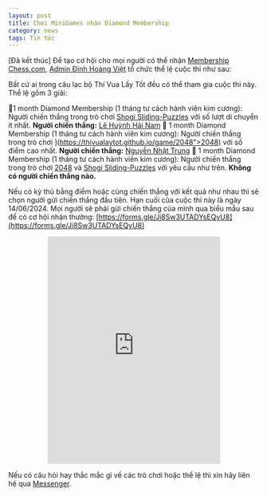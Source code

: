 ```yaml
---
layout: post
title: Chơi MiniGames nhận Diamond Membership
category: news
tags: Tin tức
---
```


[Đã kết thúc]
Để tạo cơ hội cho mọi người có thể nhận [Membership Chess.com](https://chess.com/membership), <span class="bx bx-user"></span>[Admin Đinh Hoàng Việt](https://thivualaytot.github.io/team#admins)
tổ chức thể lệ cuộc thi như sau:

Bất cứ ai trong câu lạc bộ Thí Vua Lấy Tốt đều có thể tham gia cuộc thi này. Thể lệ gồm 3 giải:

💎1 month Diamond Membership (1 tháng tư cách hành viên kim cương): Người chiến thắng trong trò chơi [Shogi Sliding-Puzzles](https://thivualaytot.github.io/game/sliding) với số lượt di chuyển ít nhất. <b>Người chiến thắng:</b> [Lê Huỳnh Hải Nam](https://chess.com/member/Le-Huynh-Hai-Nam-2010)
💎 1 month Diamond Membership (1 tháng tư cách hành viên kim cương): Người chiến thắng trong trò chơi ](https://thivualaytot.github.io/game/2048">2048) với số điểm cao nhất. <b>Người chiến thắng:</b> [Nguyễn Nhật Trung](https://chess.com/member/trungnumber1kingchess)
💎 1 month Diamond Membership (1 tháng tư cách hành viên kim cương): Người chiến thắng trong trò chơi [2048](https://thivualaytot.github.io/game/2048) và [Shogi Sliding-Puzzles](https://thivualaytot.github.io/game/sliding) với yêu cầu như trên. <b>Không có người chiến thắng nào.</b>


Nếu có kỳ thủ bằng điểm hoặc cùng chiến thắng với kết quả như nhau thì sẽ chọn người gửi chiến thắng đầu tiên. 
Hạn cuối của cuộc thi này là ngày 14/06/2024. Mọi người sẽ phải gửi chiến thắng của mình qua biểu mẫu sau để có cơ hội nhận thưởng: [https://forms.gle/Ji8Sw3UTADYsEQyU8](https://forms.gle/Ji8Sw3UTADYsEQyU8)

<p align="center"><iframe src="https://docs.google.com/forms/d/e/1FAIpQLSfQDlPYhjiLh7fDmfD1H0bjfyaNaQYb7dfgpvKSnwKeO2gAFA/viewform?embedded=true" width="346" height="456" frameborder="0" marginheight="0" marginwidth="0">Đang tải…</iframe></p>

Nếu có câu hỏi hay thắc mắc gì về các trò chơi hoặc thể lệ thì xin hãy liên hệ qua [Messenger](https://m.me/103559542712501).
